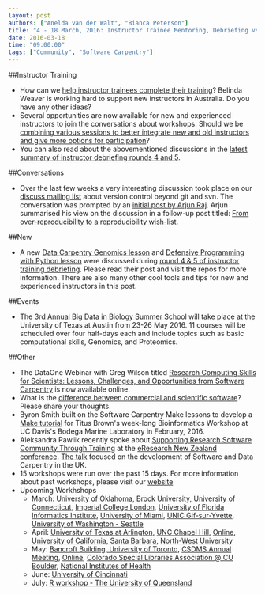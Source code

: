 ```yaml
---
layout: post
authors: ["Anelda van der Walt", "Bianca Peterson"]
title: "4 - 18 March, 2016: Instructor Trainee Mentoring, Debriefing vs Lesson Sessions, Version Control, Big Data in Biology Summer School, New Lessons"
date: 2016-03-18
time: "09:00:00"
tags: ["Community", "Software Carpentry"]
---
```


##Instructor Training
* How can we [help instructor trainees complete their training]({{page.baseurl}}/blog/2016/03/proposal-instructor-trainees.html)? Belinda Weaver is working hard to support new instructors in Australia. Do you have any other ideas?
* Several opportunities are now available for new and experienced instructors to join the conversations about workshops. Should we be [combining various sessions to better integrate new and old instructors and give more options for participation]({{page.baseurl}}/blog/2016/03/should-we-combine-debriefing-and-lesson-discussion.html)?
* You can also read about the abovementioned discussions in the [latest summary of instructor debriefing rounds 4 and 5]({{page.baseurl}}/blog/2016/03/instructor-debriefing-round-04-05.html).

##Conversations
* Over the last few weeks a very interesting discussion took place on our [discuss mailing list](http://lists.software-carpentry.org/pipermail/discuss/2016-March/thread.html#4002) about version control beyond git and svn. The conversation was prompted by an [initial post by Arjun Raj](http://rajlaboratory.blogspot.co.za/2016/02/from-reproducibility-to-over.html). Arjun summarised his view on the discussion in a follow-up post titled: [From over-reproducibility to a reproducibility wish-list](http://rajlaboratory.blogspot.co.za/2016/03/from-over-reproducibility-to.html).

##New
* A new [Data Carpentry Genomics lesson](https://github.com/qingpeng/2016-02-22-isu/tree/gh-pages/lessons) and [Defensive Programming with Python lesson](https://github.com/swcarpentry/python-novice-gapminder/blob/gh-pages/index.md) were discussed during [round 4 & 5 of instructor training debriefing]({{page.baseurl}}/blog/2016/03/instructor-debriefing-round-04-05.html). Please read their post and visit the repos for more information. There are also many other cool tools and tips for new and experienced instructors in this post.

##Events
* The [3rd Annual Big Data in Biology Summer School](http://ccbb.biosci.utexas.edu/summerschool.html) will take place at the University of Texas at Austin from 23-26 May 2016. 11 courses will be scheduled over four half-days each and include topics such as basic computational skills, Genomics, and Proteomics.

##Other
* The DataOne Webinar with Greg Wilson titled [Research Computing Skills for Scientists: Lessons, Challenges, and Opportunities from Software Carpentry](https://www.dataone.org/webinars/research-computing-skills-scientists-lessons-challenges-and-opportunities-software) is now available online.
*  What is the [difference between commercial and scientific software]({{page.baseurl}}/blog/2016/03/complexity-vs-subtlety.html)? Please share your thoughts. 
* Byron Smith built on the Software Carpentry Make lessons to develop a [Make tutorial](http://blog.byronjsmith.com/make-analysis.html) for Titus Brown's week-long Bioinformatics Workshop at UC Davis's Bodega Marine Laboratory in February, 2016. 
* Aleksandra Pawlik recently spoke about [Supporting Research Software Community Through Training](http://www.software.ac.uk/blog/2016-03-08-supporting-research-software-community-though-training) at the [eResearch New Zealand conference](http://eresearch2016.org.nz/). [The talk](http://www.slideshare.net/anpawlik/supporting-research-software-community-through-training) focused on the development of Software and Data Carpentry in the UK.
* 15 workshops were run over the past 15 days. For more information about past workshops, please visit our [website]({{page.baseurl}}/workshops/past/) 
* Upcoming Workhshops
  * March: 
    [University of Oklahoma](https://oulib-swc.github.io/2016-03-17-ou/),
    [Brock University](https://computecanada.github.io/2016-03-19-brocku/), 
    [University of Connecticut](https://butterflyology.github.io/2016-03-21-UConn/),
    [Imperial College London](https://hpcarcher.github.io/2016-03-23-Imperial/),
	[University of Florida Informatics Institute](https://weecology.github.io/2016-03-24-UFII-SWC/),
    [University of Miami](https://qjcg.github.io/2016-03-28-umiami/),
    [UNIC Gif-sur-Yvette](https://paris-swc.github.io/2016-03-29-gif-sur-yvette/),
    [University of Washington - Seattle](http://uwescience.github.io/2016-03-31-uw/)
  * April:
    [University of Texas at Arlington](https://annawilliford.github.io/2016-04-02-UTA/),
	[UNC Chapel Hill](https://kcranston.github.io/2016-04-11-UNC/),
    [Online](https://swcarpentry.github.io/2016-04-13-training-online/),
    [University of California, Santa Barbara](https://mqwilber.github.io/2016-04-14-ucsb/),
	[North-West University](https://swcarpentry.github.io/2016-04-17-instructor-training-nwu/)
  * May:
    [Bancroft Building, University of Toronto](https://swcarpentry.github.io/2016-05-11-ttt-compute-canada/),
	[CSDMS Annual Meeting](https://mperignon.github.io/2016-05-16-csdms/),
	[Online](https://swcarpentry.github.io/2016-05-18-ttt-online/),
    [Colorado Special Libraries Association @ CU Boulder](https://mperignon.github.io/2016-05-25-culibraries/),
    [National Institutes of Health](http://datacarpentry.github.io/2016-05-26-NIH/)
  * June:
    [University of Cincinnati](https://qjcg.github.io/2016-06-07-ucincinnati/)
  * July:
    [R workshop - The University of Queensland](https://bio-swc-bne.github.io/2016-07-11-bne-R/)
